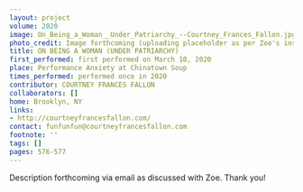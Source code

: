 ```yaml
---
layout: project
volume: 2020
image: On_Being_a_Woman__Under_Patriarchy_--Courtney_Frances_Fallon.jpg
photo_credit: Image forthcoming (uploading placeholder as per Zoe's instruction).
title: ON BEING A WOMAN (UNDER PATRIARCHY)
first_performed: first performed on March 10, 2020
place: Performance Anxiety at Chinatown Soup
times_performed: performed once in 2020
contributor: COURTNEY FRANCES FALLON
collaborators: []
home: Brooklyn, NY
links:
- http://courtneyfrancesfallon.com/
contact: funfunfun@courtneyfrancesfallon.com
footnote: ''
tags: []
pages: 576-577
---
```



Description forthcoming via email as discussed with Zoe. Thank you!
